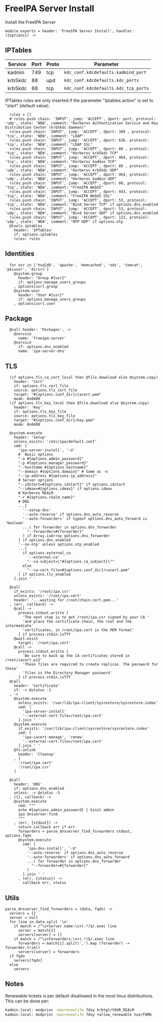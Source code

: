 
# FreeIPA Server Install

Install the FreeIPA Server

    module.exports = header: 'FreeIPA Server Install', handler: ({options}) ->
    
## IPTables

| Service    | Port | Proto | Parameter                            |
|------------|------|-------|--------------------------------------|
| kadmin     | 749  | tcp   | `kdc_conf.kdcdefaults.kadmind_port`  |
| krb5kdc    | 88   | upd   | `kdc_conf.kdcdefaults.kdc_ports`     |
| krb5kdc    | 88   | tcp   | `kdc_conf.kdcdefaults.kdc_tcp_ports` |

IPTables rules are only inserted if the parameter "iptables.action" is set to
"start" (default value).

      rules = []
      # rules.push chain: 'INPUT', jump: 'ACCEPT', dport: port, protocol: 'udp', state: 'NEW', comment: "Kerberos Authentication Service and Key Distribution Center (krb5kdc daemon)"
      rules.push chain: 'INPUT', jump: 'ACCEPT', dport: 389 , protocol: 'tcp', state: 'NEW', comment: "LDAP"
      rules.push chain: 'INPUT', jump: 'ACCEPT', dport: 636, protocol: 'tcp', state: 'NEW', comment: "LDAP SSL"
      rules.push chain: 'INPUT', jump: 'ACCEPT', dport: 88 , protocol: 'tcp', state: 'NEW', comment: "Kerberos krb5kdc TCP"
      rules.push chain: 'INPUT', jump: 'ACCEPT', dport: 464, protocol: 'tcp', state: 'NEW', comment: "Kerberos kadmin TCP"
      rules.push chain: 'INPUT', jump: 'ACCEPT', dport: 88 , protocol: 'udp', state: 'NEW', comment: "Kerberos krb5kdc UDP"
      rules.push chain: 'INPUT', jump: 'ACCEPT', dport: 464, protocol: 'udp', state: 'NEW', comment: "Kerberos kadmin UDP"
      rules.push chain: 'INPUT', jump: 'ACCEPT', dport: 80, protocol: 'tcp', state: 'NEW', comment: "FreeIPA WebUI"
      rules.push chain: 'INPUT', jump: 'ACCEPT', dport: 443, protocol: 'tcp', state: 'NEW', comment: "FreeIPA WebUI SSL"
      rules.push chain: 'INPUT', jump: 'ACCEPT', dport: 53, protocol: 'tcp', state: 'NEW', comment: "Bind Server TCP" if options.dns_enabled
      rules.push chain: 'INPUT', jump: 'ACCEPT', dport: 53, protocol: 'udp', state: 'NEW', comment: "Bind Server UDP" if options.dns_enabled
      rules.push chain: 'INPUT', jump: 'ACCEPT', dport: 123, protocol: 'udp', state: 'NEW', comment: "NTP UDP" if options.ntp
      @tools.iptables
        header: 'IPTables'
        if: options.iptables
        rules: rules

## Identities
      
      for usr in ['hsqldb', 'apache', 'memcached', 'ods', 'tomcat', 'pkiuser', 'dirsrv']
        @system.group
          header: "Group #{usr}"
          if: options.manage_users_groups
        , options[usr].group
        @system.user
          header: "User #{usr}"
          if: options.manage_users_groups
        , options[usr].user

## Package

      @call header: 'Packages', ->
        @service
          name: 'freeipa-server'
        @service
          if: options.dns_enabled
          name: 'ipa-server-dns'

## TLS

      (if options.tls_ca_cert_local then @file.download else @system.copy)
        header: 'Cert'
        if: options.tls_cert_file
        source: options.tls_cert_file
        target: "#{options.conf_dir}/cacert.pem"
        mode: 0o0400
      (if options.tls_key_local then @file.download else @system.copy)
        header: 'Key'
        if: options.tls_key_file
        source: options.tls_key_file
        target: "#{options.conf_dir}/key.pem"
        mode: 0o0400

      @system.execute
        header: 'Setup'
        unless_exists: '/etc/ipa/default.conf'
        cmd: [
          'ipa-server-install', '-U'
          #  Basic options
          "-a #{options.admin_password}"
          "-p #{options.manager_password}"
          "--hostname #{options.hostname}"
          "--domain #{options.domain}" # Same as -n
          "--ip-address #{options.ip_address}"
          # Server options
          "--idstart=#{options.idstart}" if options.idstart
          "--idmax=#{options.idmax}" if options.idmax
          # Kerberos REALM
          "-r #{options.realm_name}"
          # DNS
          ...[
            '--setup-dns'
            '--auto-reverse' if options.dns_auto_reverse
            '--auto-forwarders' if typeof options.dns_auto_forward is 'boolean'
            ...( for forwarder in options.dns_forwarder
              "--forwarder=#{forwarder}"
            ) if Array.isArray options.dns_forwarder
          ] if options.dns_enabled
          '--no-ntp' unless options.ntp_enabled
          ...[
            if options.external_ca
              '--external-ca'
              "--ca-subject=\"#{options.ca_subject}\""
            else
              "--ca-cert-file=#{options.conf_dir}/cacert.pem"
          ] if options.tls_enabled
        ].join ' '
      
      @call
        if_exists: '/root/ipa.csr'
        unless_exists: '/root/ipa.cert'
        header: '...waiting for /root/chain.cert.pem...'
      , (err, callback) ->
        @call ->
          process.stdout.writte [
            'The next step is to get /root/ipa.csr signed by your CA '
            'and place the certificate chain, the root and the intermediate'
            'certificates, in /root/ipa.cert in the PEM format'
          ] if process.stdin.isTTY
        @wait.exist
          target: '/root/ipa.cert'
        @call ->
          process.stdout.writte [
            'Be sure to back up the CA certificates stored in /root/cacert.p12'
            'These files are required to create replicas. The password for these'
            'files is the Directory Manager password'
          ] if process.stdin.isTTY
      @call
        header: 'Certificate'
        if: -> @status -1
      , ->
        @system.execute
          unless_exists: '/var/lib/ipa-client/sysrestore/sysrestore.index'
          cmd: [
            'ipa-server-install'
            '--external-cert-file=/root/ipa.cert'
          ].join ' '
        @system.execute
          if_exists: '/var/lib/ipa-client/sysrestore/sysrestore.index'
          cmd: [
            'ipa-cacert-manage', 'renew'
            '--external-cert-file=/root/ipa.cert'
          ].join ' '
        @fs.unlink
          header: 'Cleanup'
        , [
          '/root/ipa.cert'
          '/root/ipa.csr'
        ]
        
      @call
        header: 'DNS'
        if: options.dns_enabled
        unless: -> @status -3
      , ({}, callback) ->
        @system.execute
          cmd: """
          echo #{options.admin_password} | kinit admin
          ipa dnsserver-find
          """
        , (err, {stdout}) ->
          return callback err if err
          forwarders = parse_dnsserver_find_forwarders stdout, options.fqdn
          @system.execute
            cmd: [
              'ipa-dns-install', '-U'
              '--auto-reverse' if options.dns_auto_reverse
              '--auto-forwarders' if options.dns_auto_forward
              ...( for forwarder in options.dns_forwarder
                "--forwarder=#{forwarder}"
              )
            ].join ' '
          , (err, {status}) ->
            callback err, status

## Utils

    parse_dnsserver_find_forwarders = (data, fqdn) ->
      servers = {}
      server = null
      for line in data.split '\n'
        if match = /^\s+Server name:\s+(.*)$/.exec line
          server = match[1]
          servers[server] = []
        if match = /^\s+Forwarders:\s+(.*)$/.exec line
          forwarders = match[1].split(',').map (forwarder) -> forwarder.trim()
          servers[server] = forwarders
      if fqdn
        servers[fqdn]
      else
        servers

## Notes

Renewable tickets is per default disallowed in the most linux distributions. This can be done per:

```bash
kadmin.local: modprinc -maxrenewlife 7day krbtgt/YOUR_REALM
kadmin.local: modprinc -maxrenewlife 7day +allow_renewable hue/FQRN
```
